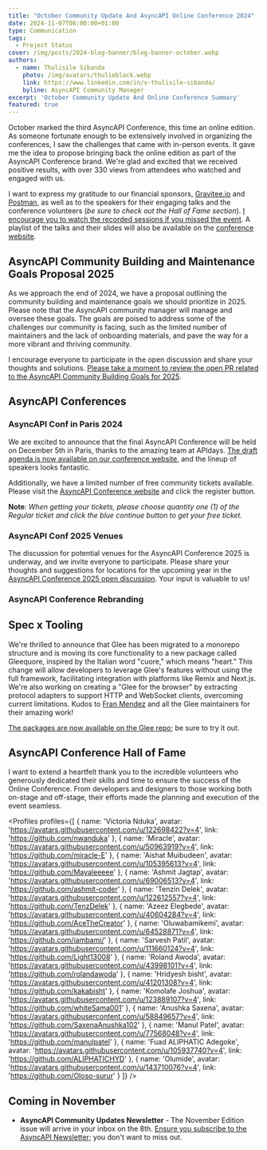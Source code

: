 ```yaml
---
title: "October Community Update And AsyncAPI Online Conference 2024"
date: 2024-11-07T06:00:00+01:00
type: Communication
tags:
  - Project Status
cover: /img/posts/2024-blog-banner/blog-banner-october.webp
authors:
  - name: Thulisile Sibanda
    photo: /img/avatars/thulieblack.webp
    link: https://www.linkedin.com/in/v-thulisile-sibanda/
    byline: AsyncAPI Community Manager
excerpt: 'October Community Update And Online Conference Summary'
featured: true
---
```


October marked the third AsyncAPI Conference, this time an online edition. As someone fortunate enough to be extensively involved in organizing the conferences, I saw the challenges that came with in-person events. 
It gave me the idea to propose bringing back the online edition as part of the AsyncAPI Conference brand. We're glad and excited that we received positive results, with over 330 views from attendees who watched and engaged with us.

I want to express my gratitude to our financial sponsors, [Gravitee.io](https://www.gravitee.io/) and [Postman](https://www.postman.com/), as well as to the speakers for their engaging talks and the conference volunteers (*be sure to check out the Hall of Fame section*). [I encourage you to watch the recorded sessions if you missed the event](https://www.youtube.com/watch?v=XGn8v0yBfOI&t=1895s). A playlist of the talks and their slides will also be available on the [conference website](https://conference.asyncapi.com/).


## AsyncAPI Community Building and Maintenance Goals Proposal 2025
As we approach the end of 2024, we have a proposal outlining the community building and maintenance goals we should prioritize in 2025. Please note that the AsyncAPI community manager will manage and oversee these goals. The goals are poised to address some of the challenges our community is facing, such as the limited number of maintainers and the lack of onboarding materials, and pave the way for a more vibrant and thriving community.

I encourage everyone to participate in the open discussion and share your thoughts and solutions. [Please take a moment to review the open PR related to the AsyncAPI Community Building Goals for 2025](https://github.com/asyncapi/community/pull/1575).

## AsyncAPI Conferences

### AsyncAPI Conf in Paris 2024
We are excited to announce that the final AsyncAPI Conference will be held on December 5th in Paris, thanks to the amazing team at APIdays. [The draft agenda is now available on our conference website](https://conference.asyncapi.com/venue/Paris), and the lineup of speakers looks fantastic.

Additionally, we have a limited number of free community tickets available. Please visit the [AsyncAPI Conference website](https://conference.asyncapi.com/) and click the register button.

**Note**: *When getting your tickets, please choose quantity one (1) of the Regular ticket and click the blue continue button to get your free ticket.*

### AsyncAPI Conf 2025 Venues
The discussion for potential venues for the AsyncAPI Conference 2025 is underway, and we invite everyone to participate. Please share your thoughts and suggestions for locations for the upcoming year in the [AsyncAPI Conference 2025 open discussion](https://github.com/asyncapi/community/issues/1571). Your input is valuable to us!

### AsyncAPI Conference Rebranding

## Spec x Tooling
We're thrilled to announce that Glee has been migrated to a monorepo structure and is moving its core functionality to a new package called Gleequore, inspired by the Italian word "cuore," which means "heart." 
This change will allow developers to leverage Glee's features without using the full framework, facilitating integration with platforms like Remix and Next.js. 
We're also working on creating a "Glee for the browser" by extracting protocol adapters to support HTTP and WebSocket clients, overcoming current limitations. Kudos to [Fran Mendez](https://www.linkedin.com/in/fmvilas) and all the Glee maintainers for their amazing work!

[The packages are now available on the Glee repo](https://github.com/asyncapi/glee/tree/master/packages); be sure to try it out.


## AsyncAPI Conference Hall of Fame
I want to extend a heartfelt thank you to the incredible volunteers who generously dedicated their skills and time to ensure the success of the Online Conference. From developers and designers to those working both on-stage and off-stage, their efforts made the planning and execution of the event seamless.

<Profiles profiles={[
  {
    name: 'Victoria Nduka',
    avatar: 'https://avatars.githubusercontent.com/u/122698422?v=4',
    link: 'https://github.com/nwanduka'
  },
  {
    name: 'Miracle',
    avatar: 'https://avatars.githubusercontent.com/u/50963919?v=4',
    link: 'https://github.com/miracle-E'
  },
  {
    name: 'Aishat Muibudeen',
    avatar: 'https://avatars.githubusercontent.com/u/105395613?v=4',
    link: 'https://github.com/Mayaleeeee'
  },
  {
    name: 'Ashmit Jagtap',
    avatar: 'https://avatars.githubusercontent.com/u/69006513?v=4',
    link: 'https://github.com/ashmit-coder'
  },
  {
    name: 'Tenzin Delek',
    avatar: 'https://avatars.githubusercontent.com/u/122612557?v=4',
    link: 'https://github.com/TenzDelek'
  },
  {
    name: 'Azeez Elegbede',
    avatar: 'https://avatars.githubusercontent.com/u/40604284?v=4',
    link: 'https://github.com/AceTheCreator'
  },
  {
    name: 'Oluwabamikemi',
    avatar: 'https://avatars.githubusercontent.com/u/64528871?v=4',
    link: 'https://github.com/iambami/'
  },
  {
    name: 'Sarvesh Patil',
    avatar: 'https://avatars.githubusercontent.com/u/111660124?v=4',
    link: 'https://github.com/Light13008'
  },
  {
    name: 'Roland Awoda',
    avatar: 'https://avatars.githubusercontent.com/u/43998101?v=4',
    link: 'https://github.com/rolandawoda'
  },
  {
    name: 'Hridyesh bisht',
    avatar: 'https://avatars.githubusercontent.com/u/41201308?v=4',
    link: 'https://github.com/kakabisht'
  },
  {
    name: 'Komolafe Joshua',
    avatar: 'https://avatars.githubusercontent.com/u/123889107?v=4',
    link: 'https://github.com/whiteSama001'
  },
  {
    name: 'Anushka Saxena',
    avatar: 'https://avatars.githubusercontent.com/u/58849657?v=4',
    link: 'https://github.com/SaxenaAnushka102'
  },
  {
    name: 'Manul Patel',
    avatar: 'https://avatars.githubusercontent.com/u/77568048?v=4',
    link: 'https://github.com/manulpatel'
  },
  {
    name: 'Fuad ALIPHATIC Adegoke',
    avatar: 'https://avatars.githubusercontent.com/u/105937740?v=4',
    link: 'https://github.com/ALIPHATICHYD'
  },
  {
    name: 'Olumide',
    avatar: 'https://avatars.githubusercontent.com/u/143710076?v=4',
    link: 'https://github.com/Oloso-surur'
  }
]} 
/>

## Coming in November
- **AsyncAPI Community Updates Newsletter** - The November Edition issue will arrive in your inbox on the 8th. [Ensure you subscribe to the AsyncAPI Newsletter](https://www.asyncapi.com/newsletter); you don't want to miss out.
